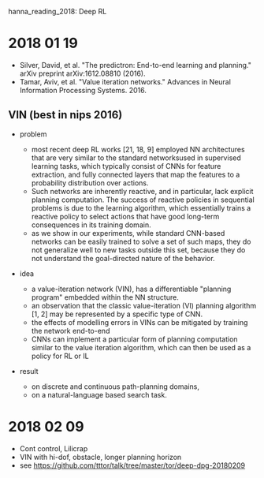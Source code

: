 hanna_reading_2018: Deep RL

# 2018 01 19
* Silver, David, et al. "The predictron: End-to-end learning and planning." arXiv preprint arXiv:1612.08810 (2016).
* Tamar, Aviv, et al. "Value iteration networks." Advances in Neural Information Processing Systems. 2016.

## VIN (best in nips 2016)
* problem
  * most recent deep RL works [21, 18, 9] employed NN architectures that are very similar to
    the standard networksused in supervised learning tasks,
    which typically consist of CNNs for feature extraction, and fully
    connected layers that map the features to a probability distribution over actions.
  * Such networks are inherently reactive, and in particular, lack explicit planning computation.
    The success of reactive policies in sequential problems is due to the learning algorithm, which
    essentially trains a reactive policy to select actions that
    have good long-term consequences in its training domain.
  * as we show in our experiments, while standard CNN-based networks can be easily
    trained to solve a set of such maps, they do not generalize well to new tasks outside this set,
    because they do not understand the goal-directed nature of the behavior.
* idea
  * a value-iteration network (VIN), has a differentiable "planning program" embedded
    within the NN structure.
  * an observation that the classic value-iteration (VI) planning algorithm [1, 2] may be
    represented by a specific type of CNN.
  * the effects of modelling errors in VINs can be mitigated by training the network end-to-end
  * CNNs can implement a particular form of planning computation similar to the value iteration algorithm,
    which can then be used as a policy for RL or IL

* result
  * on discrete and continuous path-planning domains,
  * on a natural-language based search task.

# 2018 02 09
* Cont control, Lilicrap
* VIN with hi-dof, obstacle, longer planning horizon
* see https://github.com/tttor/talk/tree/master/tor/deep-dpg-20180209
